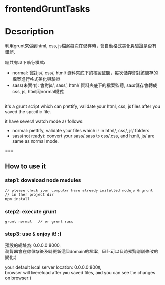 frontendGruntTasks
===================

# Description

利用grunt來做到html, css, js檔案每次在儲存時，會自動格式美化與驗證是否有錯誤.

總共有以下執行模式: 

* normal: 會對js/, css/, html/ 資料夾底下的檔案監聽，每次儲存會對該儲存的檔案進行格式美化與驗證
* sass(未實作): 會對js/, sass/, html/ 資料夾底下的檔案監聽, sass儲存會轉成css, js, html同normal模式

<br>
it's a grunt script which can prettify, validate your html, css, js files after you saved the specific file.

it have several watch mode as follows:

* normal: prettify, validate your files which is in html/, css/, js/ folders
* sass(not ready): convert your sass/.sass to css/.css, and html/, js/ are same as normal mode.

===


## How to use it ##

### step1: download node modules
```
// please check your computer have already installed nodejs & grunt
// in ther project dir
npm install
```

### step2: execute grunt

```
grunt normal   // or grunt sass

```

### step3: use & enjoy it! :)
預設的網址為: 0.0.0.0:8000, <br>
瀏覽器會在你儲存後及時更新這個domain的檔案，因此可以及時預覽剛剛修改的變化:)

your default local server location: 0.0.0.0:8000, <br>
browser will livereload after you saved files, and you can see the changes on browser:)